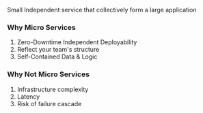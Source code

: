 Small Independent service that collectively form a large application

### Why Micro Services
1. Zero-Downtime Independent Deployability
2. Reflect your team's structure
3. Self-Contained Data & Logic

### Why Not Micro Services
1. Infrastructure complexity
2. Latency
3. Risk of failure cascade




